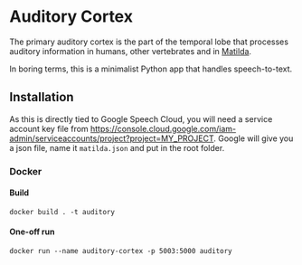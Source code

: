 # Auditory Cortex
The primary auditory cortex is the part of the temporal lobe that processes auditory information in humans, other vertebrates and in [Matilda](http://matilda.edwardleoni.com).

In boring terms, this is a minimalist Python app that handles speech-to-text.


## Installation
As this is directly tied to Google Speech Cloud, you will need a service account key file from https://console.cloud.google.com/iam-admin/serviceaccounts/project?project=MY_PROJECT. Google will give you a json file, name it `matilda.json` and put in the root folder.

### Docker
#### Build
`docker build . -t auditory`

#### One-off run
`docker run --name auditory-cortex -p 5003:5000 auditory`
